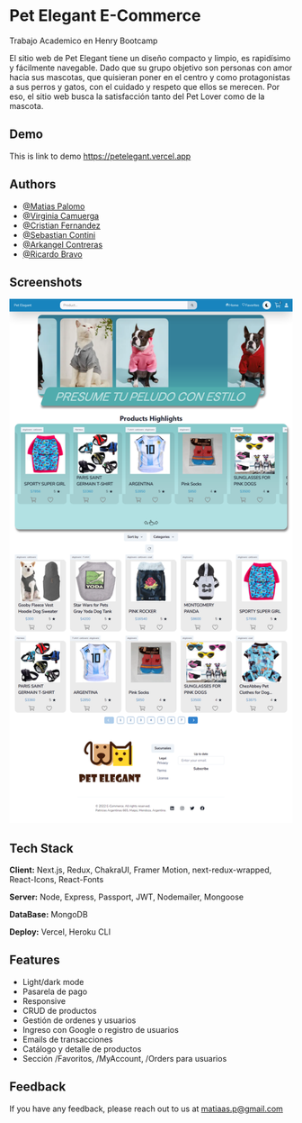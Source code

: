 
# Pet Elegant E-Commerce

Trabajo Academico en Henry Bootcamp

El sitio web de Pet Elegant tiene un diseño compacto y limpio, es rapidísimo y fácilmente navegable. Dado que su grupo objetivo son personas con amor hacia sus mascotas, que quisieran poner en el centro y como protagonistas a sus perros y gatos, con el cuidado y respeto que ellos se merecen. Por eso, el sitio web busca la satisfacción tanto del Pet Lover como de la mascota.


## Demo

This is link to demo
https://petelegant.vercel.app


## Authors

- [@Matias Palomo](https://www.github.com/Matiaspp96)
- [@Virginia Camuerga](https://www.github.com/K4rmu)
- [@Cristian Fernandez](https://www.github.com/cristiannok)
- [@Sebastian Contini](https://www.github.com/sebagdm)
- [@Arkangel Contreras](https://www.github.com/arkangel3d)
- [@Ricardo Bravo](https://www.github.com/RicardoBravo92)


## Screenshots

![Home Page](./screenshots/HomePage.png)


## Tech Stack

**Client:** Next.js, Redux, ChakraUI, Framer Motion, next-redux-wrapped, React-Icons, React-Fonts

**Server:** Node, Express, Passport, JWT, Nodemailer, Mongoose

**DataBase:** MongoDB 

**Deploy:** Vercel, Heroku CLI


## Features


- Light/dark mode
- Pasarela de pago
- Responsive
- CRUD de productos
- Gestión de ordenes y usuarios
- Ingreso con Google o registro de usuarios
- Emails de transacciones
- Catálogo y detalle de productos
- Sección /Favoritos, /MyAccount, /Orders para usuarios



## Feedback

If you have any feedback, please reach out to us at matiaas.p@gmail.com

